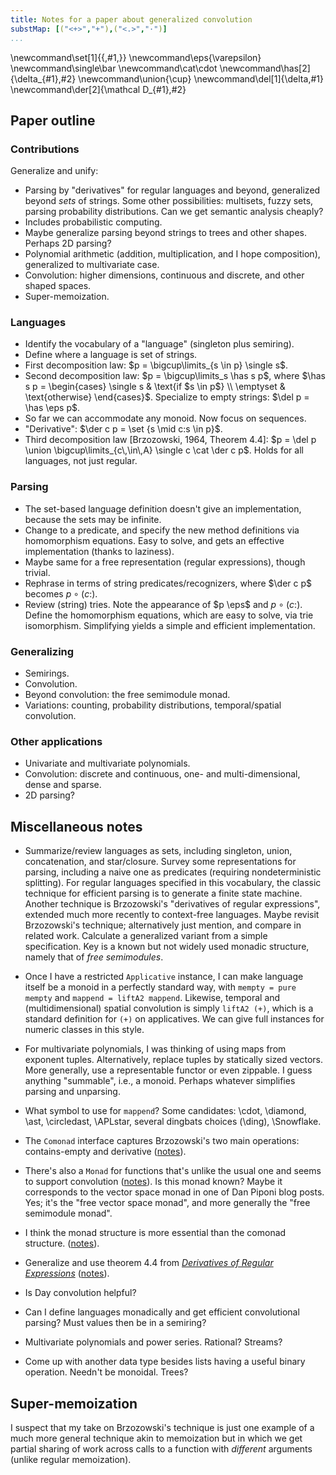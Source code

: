 ```yaml
---
title: Notes for a paper about generalized convolution
substMap: [("<+>","+"),("<.>","·")]
...
```


[*Derivatives of Regular Expressions*]: http://citeseerx.ist.psu.edu/viewdoc/summary?doi=10.1.1.98.4378 "paper by Janusz Brzozowski (1964"

\newcommand\set[1]{\{\,#1\,\}}
\newcommand\eps{\varepsilon}
\newcommand\single\bar
\newcommand\cat\cdot
\newcommand\has[2]{\delta_{#1}\,#2}
\newcommand\union{\cup}
\newcommand\del[1]{\delta\,#1}
\newcommand\der[2]{\mathcal D_{#1}\,#2}

## Paper outline

### Contributions

Generalize and unify:

*   Parsing by "derivatives" for regular languages and beyond, generalized beyond *sets* of strings.
    Some other possibilities: multisets, fuzzy sets, parsing probability distributions.
    Can we get semantic analysis cheaply?
*   Includes probabilistic computing.
*   Maybe generalize parsing beyond strings to trees and other shapes.
    Perhaps 2D parsing?
*   Polynomial arithmetic (addition, multiplication, and I hope composition), generalized to multivariate case.
*   Convolution: higher dimensions, continuous and discrete, and other shaped spaces.
*   Super-memoization.

### Languages

*   Identify the vocabulary of a "language" (singleton plus semiring).
*   Define where a language is set of strings.
*   First decomposition law: $p = \bigcup\limits_{s \in p} \single s$.
*   Second decomposition law: $p = \bigcup\limits_s \has s p$, where
    $\has s p =
    \begin{cases}
    \single s & \text{if $s \in p$} \\
    \emptyset & \text{otherwise}
    \end{cases}$.
    Specialize to empty strings: $\del p = \has \eps p$.
*   So far we can accommodate any monoid.
    Now focus on sequences.
*   "Derivative": $\der c p = \set {s \mid c:s \in p}$.
*   Third decomposition law [Brzozowski, 1964, Theorem 4.4]:
    $p = \del p \union \bigcup\limits_{c\,\in\,A} \single c \cat \der c p$.
    Holds for all languages, not just regular.

### Parsing

*   The set-based language definition doesn't give an implementation, because the sets may be infinite.
*   Change to a predicate, and specify the new method definitions via homomorphism equations.
    Easy to solve, and gets an effective implementation (thanks to laziness).
*   Maybe same for a free representation (regular expressions), though trivial.
*   Rephrase in terms of string predicates/recognizers, where $\der c p$ becomes $p \circ (c:)$.
*   Review (string) tries.
    Note the appearance of $p \eps$ and $p \circ (c:)$.
    Define the homomorphism equations, which are easy to solve, via trie isomorphism.
    Simplifying yields a simple and efficient implementation.

### Generalizing

*   Semirings.
*   Convolution.
*   Beyond convolution: the free semimodule monad.
*   Variations: counting, probability distributions, temporal/spatial convolution.

### Other applications

*   Univariate and multivariate polynomials.
*   Convolution: discrete and continuous, one- and multi-dimensional, dense and sparse.
*   2D parsing?

## Miscellaneous notes

*   Summarize/review languages as sets, including singleton, union, concatenation, and star/closure.
    Survey some representations for parsing, including a naive one as predicates (requiring nondeterministic splitting).
    For regular languages specified in this vocabulary, the classic technique for efficient parsing is to generate a finite state machine.
    Another technique is Brzozowski's "derivatives of regular expressions", extended much more recently to context-free languages.
    Maybe revisit Brzozowski's technique; alternatively just mention, and compare in related work.
    Calculate a generalized variant from a simple specification.
    Key is a known but not widely used monadic structure, namely that of *free semimodules*.

*   Once I have a restricted `Applicative` instance, I can make language itself be a monoid in a perfectly standard way, with `mempty = pure mempty` and `mappend = liftA2 mappend`.
    Likewise, temporal and (multidimensional) spatial convolution is simply `liftA2 (+)`, which is a standard definition for `(+)` on applicatives.
    We can give full instances for numeric classes in this style.
*   For multivariate polynomials, I was thinking of using maps from exponent tuples.
    Alternatively, replace tuples by statically sized vectors.
    More generally, use a representable functor or even zippable.
    I guess anything "summable", i.e., a monoid.
    Perhaps whatever simplifies parsing and unparsing.
*   What symbol to use for `mappend`?
    Some candidates: \\cdot, \\diamond, \\ast, \\circledast, \\APLstar, several dingbats choices (\\ding), \\Snowflake.
*   The `Comonad` interface captures Brzozowski's two main operations: contains-empty and derivative
    ([notes](11-25#Parsing-with-derivatives-(A))).
*   There's also a `Monad` for functions that's unlike the usual one and seems to support convolution
    ([notes](11-25#Parsing-with-derivatives-(A))).
    Is this monad known?
    Maybe it corresponds to the vector space monad in one of Dan Piponi blog posts.
    Yes; it's the "free vector space monad", and more generally the "free semimodule monad".
*   I think the monad structure is more essential than the comonad structure.
    ([notes](12-02#Parsing-with-derivatives-(A))).
*   Generalize and use theorem 4.4 from [*Derivatives of Regular Expressions*]
    ([notes](11-25#Parsing-with-derivatives-(B/))).
*   Is Day convolution helpful?
*   Can I define languages monadically and get efficient convolutional parsing?
    Must values then be in a semiring?
*   Multivariate polynomials and power series.
    Rational? Streams?
*   Come up with another data type besides lists having a useful binary operation.
    Needn't be monoidal.
    Trees?

## Super-memoization

I suspect that my take on Brzozowski's technique is just one example of a much more general technique akin to memoization but in which we get partial sharing of work across calls to a function with *different* arguments (unlike regular memoization).
